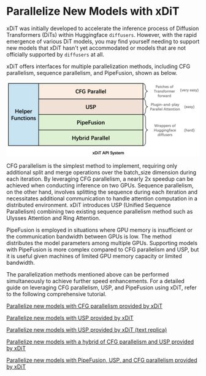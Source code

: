 # Parallelize New Models with xDiT

xDiT was initially developed to accelerate the inference process of Diffusion Transformers (DiTs) within Huggingface `diffusers`. However, with the rapid emergence of various DiT models, you may find yourself needing to support new models that xDiT hasn't yet accommodated or models that are not officially supported by `diffusers` at all.

xDiT offers interfaces for multiple parallelization methods, including CFG parallelism, sequence parallelism, and PipeFusion, shown as below. 

<div align="center">
    <img src="https://raw.githubusercontent.com/xdit-project/xdit_assets/main/developer/api.jpg" 
    alt="api.jpg">
</div>

CFG parallelism is the simplest method to implement, requiring only additional split and merge operations over the batch_size dimension during each iteration. By leveraging CFG parallelism, a nearly 2x speedup can be achieved when conducting inference on two GPUs. Sequence parallelism, on the other hand, involves splitting the sequence during each iteration and necessitates additional communication to handle attention computation in a distributed environment. xDiT introduces USP (Unified Sequence Parallelism) combining two existing sequence parallelism method such as Ulysses Attention and Ring Attention. 

PipeFusion is employed in situations where GPU memory is insufficient or the communication bandwidth between GPUs is low. The method distributes the model parameters among multiple GPUs. Supporting models with PipeFusion is more complex compared to CFG parallelism and USP, but it is useful given machines of limited GPU memory capacity or limited bandwidth.

The parallelization methods mentioned above can be performed simultaneously to achieve further speed enhancements. For a detailed guide on leveraging CFG parallelism, USP, and PipeFusion using xDiT, refer to the following comprehensive tutorial.

[Parallelize new models with CFG parallelism provided by xDiT](adding_model_cfg.md)

[Parallelize new models with USP provided by xDiT](adding_model_usp.md)

[Parallelize new models with USP provided by xDiT (text replica)](adding_model_usp_text_replica.md)

[Parallelize new models with a hybrid of CFG parallelism and USP provided by xDiT](adding_model_cfg_usp.md)

[Parallelize new models with PipeFusion, USP, and CFG parallelism provided by xDiT](adding_model_pipefusion.md)